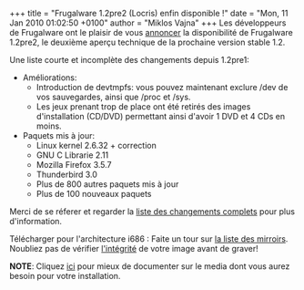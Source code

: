 +++
title = "Frugalware 1.2pre2 (Locris) enfin disponible !"
date = "Mon, 11 Jan 2010 01:02:50 +0100"
author = "Miklos Vajna"
+++
Les développeurs de Frugalware ont le plaisir de vous [annoncer](/news/157) la disponibilité de Frugalware 1.2pre2, le deuxième aperçu technique de la prochaine version stable 1.2.  

 Une liste courte et incomplète des changements depuis 1.2pre1:  

* Améliorations:
	+ Introduction de devtmpfs: vous pouvez maintenant exclure /dev de vos sauvegardes, ainsi que /proc et /sys.
	+ Les jeux prenant trop de place ont été retirés des images d'installation (CD/DVD) permettant ainsi d'avoir 1 DVD et 4 CDs en moins.
* Paquets mis à jour:
	+ Linux kernel 2.6.32 + correction
	+ GNU C Librarie 2.11
	+ Mozilla Firefox 3.5.7
	+ Thunderbird 3.0
	+ Plus de 800 autres paquets mis à jour
	+ Plus de 100 nouveaux paquets


 Merci de se réferer et regarder la [liste des changements complets](http://ftp.frugalware.org/pub/frugalware/frugalware-testing/ChangeLog.txt) pour plus d'information.  

 Télécharger pour l'architecture i686 : Faite un tour sur [la liste des mirroirs](http://frugalware.org/download/frugalware-testing-iso). Noubliez pas de vérifier [l'intégrité](http://frugalware.org/download/frugalware-testing-iso/SHA1SUMS) de votre image avant de graver!  

**NOTE**: Cliquez [ici](/docs/install#_choosing_installation_flavor) pour mieux de documenter sur le media dont vous aurez besoin pour votre installation.  
